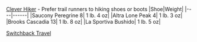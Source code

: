 [Clever Hiker](https://www.cleverhiker.com/footwear/) - Prefer trail runners to hiking shoes or boots
|Shoe|Weight|
|----|------|
|Saucony Peregrine 8| 1 lb. 4 oz|
|Altra Lone Peak 4| 1 lb. 3 oz|
|Brooks Cascadia 13| 1 lb. 8 oz|
|La Sportiva Bushido|  1 lb. 5 oz|

[Switchback Travel](https://www.switchbacktravel.com/best-lightweight-hiking-shoes)
